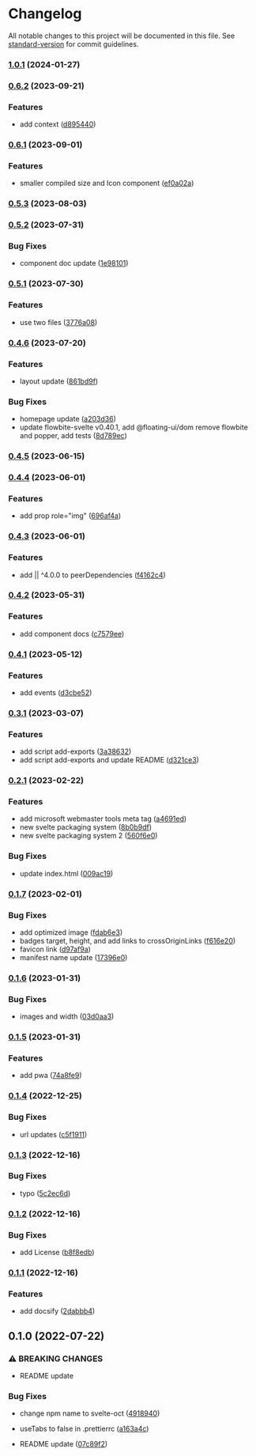 # Changelog

All notable changes to this project will be documented in this file. See [standard-version](https://github.com/conventional-changelog/standard-version) for commit guidelines.

### [1.0.1](https://github.com/shinokada/svelte-oct/compare/v0.6.2...v1.0.1) (2024-01-27)

### [0.6.2](https://github.com/shinokada/svelte-oct/compare/v0.6.1...v0.6.2) (2023-09-21)

### Features

- add context ([d895440](https://github.com/shinokada/svelte-oct/commit/d895440dcaf8bcf4eb2929d07b2ceb440baffabf))

### [0.6.1](https://github.com/shinokada/svelte-oct/compare/v0.5.3...v0.6.1) (2023-09-01)

### Features

- smaller compiled size and Icon component ([ef0a02a](https://github.com/shinokada/svelte-oct/commit/ef0a02a87f5848782d33687ca81422973c8bb5ec))

### [0.5.3](https://github.com/shinokada/svelte-oct/compare/v0.5.2...v0.5.3) (2023-08-03)

### [0.5.2](https://github.com/shinokada/svelte-oct/compare/v0.5.1...v0.5.2) (2023-07-31)

### Bug Fixes

- component doc update ([1e98101](https://github.com/shinokada/svelte-oct/commit/1e98101e82552639e32708b85c0ed2d23470237b))

### [0.5.1](https://github.com/shinokada/svelte-oct/compare/v0.4.6...v0.5.1) (2023-07-30)

### Features

- use two files ([3776a08](https://github.com/shinokada/svelte-oct/commit/3776a080531b71539151985784b8d5ea5f78d3ca))

### [0.4.6](https://github.com/shinokada/svelte-oct/compare/v0.4.5...v0.4.6) (2023-07-20)

### Features

- layout update ([861bd9f](https://github.com/shinokada/svelte-oct/commit/861bd9f32899faaa15e1d4b82e1cb4ffa6e4959a))

### Bug Fixes

- homepage update ([a203d36](https://github.com/shinokada/svelte-oct/commit/a203d360fe166ca38238c350a764fe4158a1a8a7))
- update flowbite-svelte v0.40.1, add @floating-ui/dom remove flowbite and popper, add tests ([8d789ec](https://github.com/shinokada/svelte-oct/commit/8d789ec919d2c4a4848e3b499c1a3c16267ac3f3))

### [0.4.5](https://github.com/shinokada/svelte-oct/compare/v0.4.4...v0.4.5) (2023-06-15)

### [0.4.4](https://github.com/shinokada/svelte-oct/compare/v0.4.3...v0.4.4) (2023-06-01)

### Features

- add prop role="img" ([696af4a](https://github.com/shinokada/svelte-oct/commit/696af4a1e7ba692dfbf5b4d065a8b2362c1e2d14))

### [0.4.3](https://github.com/shinokada/svelte-oct/compare/v0.4.2...v0.4.3) (2023-06-01)

### Features

- add || ^4.0.0 to peerDependencies ([f4162c4](https://github.com/shinokada/svelte-oct/commit/f4162c4173010abf70d40ecabca3a8caf83237fc))

### [0.4.2](https://github.com/shinokada/svelte-oct/compare/v0.4.1...v0.4.2) (2023-05-31)

### Features

- add component docs ([c7579ee](https://github.com/shinokada/svelte-oct/commit/c7579ee244061105a773d24c9c372f05b1e190c4))

### [0.4.1](https://github.com/shinokada/svelte-oct/compare/v0.3.1...v0.4.1) (2023-05-12)

### Features

- add events ([d3cbe52](https://github.com/shinokada/svelte-oct/commit/d3cbe524904dcb6e4457f679ca0db059a2c52ae9))

### [0.3.1](https://github.com/shinokada/svelte-oct/compare/v0.2.1...v0.3.1) (2023-03-07)

### Features

- add script add-exports ([3a38632](https://github.com/shinokada/svelte-oct/commit/3a38632ee4ef90c1ed46f68e2b31920358a54bab))
- add script add-exports and update README ([d321ce3](https://github.com/shinokada/svelte-oct/commit/d321ce3f625b1c8fb9ee59904d48def012309790))

### [0.2.1](https://github.com/shinokada/svelte-oct/compare/v0.1.7...v0.2.1) (2023-02-22)

### Features

- add microsoft webmaster tools meta tag ([a4691ed](https://github.com/shinokada/svelte-oct/commit/a4691ed825bcdf4fce27a1af5d3015f217767ef1))
- new svelte packaging system ([8b0b9df](https://github.com/shinokada/svelte-oct/commit/8b0b9df98cf09177b595b1dd3b348fa54c0b3fa7))
- new svelte packaging system 2 ([560f6e0](https://github.com/shinokada/svelte-oct/commit/560f6e0e954836f4a295770d4d7f72332f0e08df))

### Bug Fixes

- update index.html ([009ac19](https://github.com/shinokada/svelte-oct/commit/009ac1924fa4ef4c913fd041c81d1ba5967c7ef1))

### [0.1.7](https://github.com/shinokada/svelte-oct/compare/v0.1.6...v0.1.7) (2023-02-01)

### Bug Fixes

- add optimized image ([fdab6e3](https://github.com/shinokada/svelte-oct/commit/fdab6e3d02efe6f2abfe8acb3a8fe501358439e4))
- badges target, height, and add links to crossOriginLinks ([f616e20](https://github.com/shinokada/svelte-oct/commit/f616e20a1d95efd66709b0d9f98e729299471194))
- favicon link ([d97af9a](https://github.com/shinokada/svelte-oct/commit/d97af9a8325473b173fe34cddae557bc26af1490))
- manifest name update ([17396e0](https://github.com/shinokada/svelte-oct/commit/17396e03069bd04324d18b22d89ef388950f5b48))

### [0.1.6](https://github.com/shinokada/svelte-oct/compare/v0.1.5...v0.1.6) (2023-01-31)

### Bug Fixes

- images and width ([03d0aa3](https://github.com/shinokada/svelte-oct/commit/03d0aa3dde0459bd45550ba58efb8a64f45a8bb4))

### [0.1.5](https://github.com/shinokada/svelte-oct/compare/v0.1.4...v0.1.5) (2023-01-31)

### Features

- add pwa ([74a8fe9](https://github.com/shinokada/svelte-oct/commit/74a8fe9c740b099cd46b164a54afda2db019d93b))

### [0.1.4](https://github.com/shinokada/svelte-oct/compare/v0.1.3...v0.1.4) (2022-12-25)

### Bug Fixes

- url updates ([c5f1911](https://github.com/shinokada/svelte-oct/commit/c5f19114bb33fabb6c8b1f84ceceb9263c70648e))

### [0.1.3](https://github.com/shinokada/svelte-oct/compare/v0.1.2...v0.1.3) (2022-12-16)

### Bug Fixes

- typo ([5c2ec6d](https://github.com/shinokada/svelte-oct/commit/5c2ec6dd8e33f45101ef18616ef6d17d2c773f13))

### [0.1.2](https://github.com/shinokada/svelte-oct/compare/v0.1.1...v0.1.2) (2022-12-16)

### Bug Fixes

- add License ([b8f8edb](https://github.com/shinokada/svelte-oct/commit/b8f8edb90993abae40ae68847c8664ad7e55f81e))

### [0.1.1](https://github.com/shinokada/svelte-oct/compare/v0.1.0...v0.1.1) (2022-12-16)

### Features

- add docsify ([2dabbb4](https://github.com/shinokada/svelte-oct/commit/2dabbb4e2b00e4724cd5369519682274da76ae7c))

## 0.1.0 (2022-07-22)

### ⚠ BREAKING CHANGES

- README update

### Bug Fixes

- change npm name to svelte-oct ([4918940](https://github.com/shinokada/svelte-oct/commit/491894069883aa286ee39b07056c596a030138d3))
- useTabs to false in .prettierrc ([a163a4c](https://github.com/shinokada/svelte-oct/commit/a163a4cf50d512d69801f0571d7c331ee00844f7))

- README update ([07c89f2](https://github.com/shinokada/svelte-oct/commit/07c89f2d0cb95937b09c310d279ea196afe2e309))
